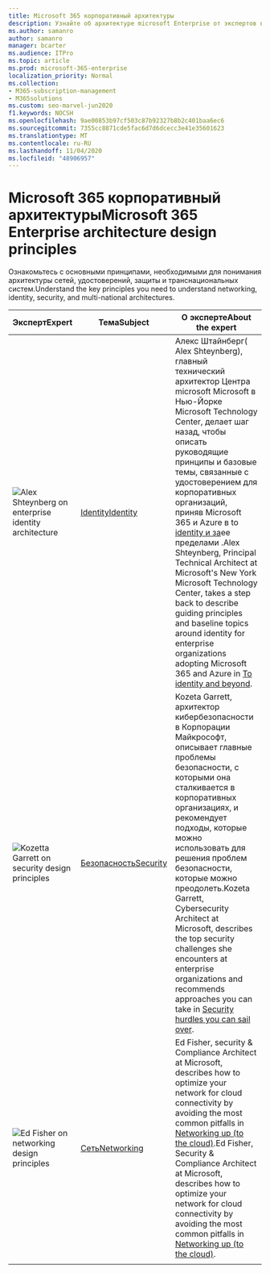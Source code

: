 ```yaml
---
title: Microsoft 365 корпоративный архитектуры
description: Узнайте об архитектуре microsoft Enterprise от экспертов в области удостоверений, кибербезопасности и сетевых сетей.
ms.author: samanro
author: samanro
manager: bcarter
ms.audience: ITPro
ms.topic: article
ms.prod: microsoft-365-enterprise
localization_priority: Normal
ms.collection:
- M365-subscription-management
- M365solutions
ms.custom: seo-marvel-jun2020
f1.keywords: NOCSH
ms.openlocfilehash: 9ae00853b97cf503c87b92327b8b2c401baa6ec6
ms.sourcegitcommit: 7355cc8871cde5fac6d7d6dcecc3e41e35601623
ms.translationtype: MT
ms.contentlocale: ru-RU
ms.lasthandoff: 11/04/2020
ms.locfileid: "48906957"
---
```

# <a name="microsoft-365-enterprise-architecture-design-principles"></a><span data-ttu-id="1a2b6-103">Microsoft 365 корпоративный архитектуры</span><span class="sxs-lookup"><span data-stu-id="1a2b6-103">Microsoft 365 Enterprise architecture design principles</span></span>

<span data-ttu-id="1a2b6-104">Ознакомьтесь с основными принципами, необходимыми для понимания архитектуры сетей, удостоверений, защиты и транснациональных систем.</span><span class="sxs-lookup"><span data-stu-id="1a2b6-104">Understand the key principles you need to understand networking, identity, security, and multi-national architectures.</span></span>

| <span data-ttu-id="1a2b6-105">Эксперт</span><span class="sxs-lookup"><span data-stu-id="1a2b6-105">Expert</span></span> | <span data-ttu-id="1a2b6-106">Тема</span><span class="sxs-lookup"><span data-stu-id="1a2b6-106">Subject</span></span> | <span data-ttu-id="1a2b6-107">О эксперте</span><span class="sxs-lookup"><span data-stu-id="1a2b6-107">About the expert</span></span> |
|---------|---------|---------|
|![Alex Shteynberg on enterprise identity architecture](../media/solutions-architecture-center/identity-and-beyond-alex-shteynberg.jpg)   |    [<span data-ttu-id="1a2b6-109">Identity</span><span class="sxs-lookup"><span data-stu-id="1a2b6-109">Identity</span></span>](identity-design-principles.md)     | <span data-ttu-id="1a2b6-110">Алекс Штайнберг( Alex Shteynberg), главный технический архитектор Центра microsoft Microsoft в Нью-Йорке Microsoft Technology Center, делает шаг назад, чтобы описать руководящие принципы и базовые темы, связанные с удостоверением для корпоративных организаций, приняв Microsoft 365 и Azure в to [identity и за](identity-design-principles.md)ее пределами .</span><span class="sxs-lookup"><span data-stu-id="1a2b6-110">Alex Shteynberg, Principal Technical Architect at Microsoft's New York Microsoft Technology Center, takes a step back to describe guiding principles and baseline topics around identity for enterprise organizations adopting Microsoft 365 and Azure in [To identity and beyond](identity-design-principles.md).</span></span> |
| ![Kozetta Garrett on security design principles](../media/solutions-architecture-center/kozeta-garrett-security.jpg)   |     [<span data-ttu-id="1a2b6-112">Безопасность</span><span class="sxs-lookup"><span data-stu-id="1a2b6-112">Security</span></span>](security-design-principles.md)    |  <span data-ttu-id="1a2b6-113">Kozeta Garrett, архитектор кибербезопасности в Корпорации Майкрософт, описывает главные проблемы безопасности, с [](security-design-principles.md)которыми она сталкивается в корпоративных организациях, и рекомендует подходы, которые можно использовать для решения проблем безопасности, которые можно преодолеть.</span><span class="sxs-lookup"><span data-stu-id="1a2b6-113">Kozeta Garrett, Cybersecurity Architect at Microsoft, describes the top security challenges she encounters at enterprise organizations and recommends approaches you can take in [Security hurdles you can sail over](security-design-principles.md).</span></span>  |
| ![Ed Fisher on networking design principles](../media/solutions-architecture-center/ed-fisher-networking.jpg)    |       [<span data-ttu-id="1a2b6-115">Сеть</span><span class="sxs-lookup"><span data-stu-id="1a2b6-115">Networking</span></span>](networking-design-principles.md)  |   <span data-ttu-id="1a2b6-116">Ed Fisher, security & Compliance Architect at Microsoft, describes how to optimize your network for cloud connectivity by avoiding the most common pitfalls in [Networking up (to the cloud)](networking-design-principles.md).</span><span class="sxs-lookup"><span data-stu-id="1a2b6-116">Ed Fisher, Security & Compliance Architect at Microsoft, describes how to optimize your network for cloud connectivity by avoiding the most common pitfalls in [Networking up (to the cloud)](networking-design-principles.md).</span></span>       |
|    |         |         |
